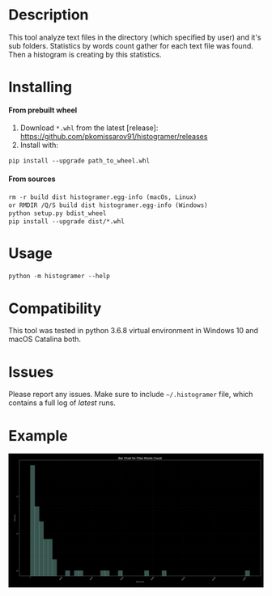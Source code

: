 # Description
This tool analyze text files in the directory (which specified
by user) and it's sub folders. Statistics by words count gather for 
each text file was found. Then a histogram is creating by this statistics.

# Installing
#### From prebuilt wheel
1. Download `*.whl` from the latest [release]:
https://github.com/pkomissarov91/histogramer/releases
2. Install with:
```
pip install --upgrade path_to_wheel.whl 
```

#### From sources
```
rm -r build dist histogramer.egg-info (macOs, Linux) 
or RMDIR /Q/S build dist histogramer.egg-info (Windows)
python setup.py bdist_wheel
pip install --upgrade dist/*.whl
```

# Usage
`python -m histogramer --help`  

# Compatibility
This tool was tested in python 3.6.8 virtual environment in Windows 10 and
 macOS Catalina both.

# Issues
Please report any issues. Make sure to include `~/.histogramer` file, 
which contains a full log of *latest* runs.

# Example
![](histogramer/Images/histogram_example.png)
